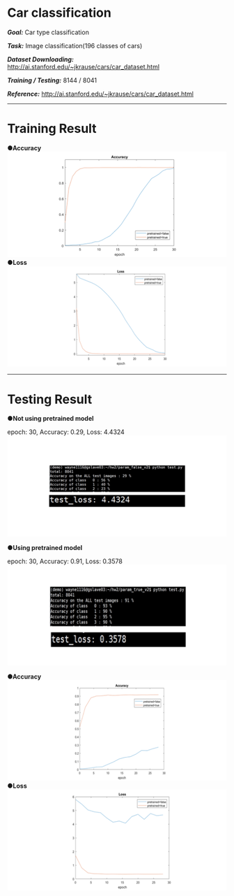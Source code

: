 # Car classification
***Goal:*** Car type classification

***Task:*** Image classification(196 classes of cars)

***Dataset Downloading:*** http://ai.stanford.edu/~jkrause/cars/car_dataset.html

***Training / Testing:*** 8144 / 8041

***Reference:*** http://ai.stanford.edu/~jkrause/cars/car_dataset.html

---

# Training Result

**●Accuracy**
![image](https://github.com/wayne1116/Car-classification/blob/master/picture_result/train_acc.png)
**●Loss**
![image](https://github.com/wayne1116/Car-classification/blob/master/picture_result/train_loss.png)

---

# Testing Result 

**●Not using pretrained model**

   epoch: 30, Accuracy: 0.29, Loss: 4.4324 
![image](https://github.com/wayne1116/Car-classification/blob/master/picture_result/notpretained.png)

**●Using pretrained model**

   epoch: 30, Accuracy: 0.91, Loss: 0.3578
![image](https://github.com/wayne1116/Car-classification/blob/master/picture_result/pretained.png)

**●Accuracy**
![image](https://github.com/wayne1116/Car-classification/blob/master/picture_result/test_acc.png)
**●Loss**
![image](https://github.com/wayne1116/Car-classification/blob/master/picture_result/test_loss.png)
